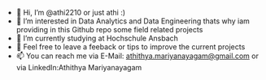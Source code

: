 - 👋 Hi, I’m @athi2210 or just athi :)
- 👀 I’m interested in Data Analytics and Data Engineering thats why iam providing in this Github repo some field related projects
- 🌱 I’m currently studying at Hochschule Ansbach
- 💞️ Feel free to leave a feeback or tips to improve the current projects 
- 📫 You can reach me via E-Mail: athithya.mariyanayagam@gmail.com or via LinkedIn:Athithya Mariyanayagam



<!---
athi2210/athi2210 is a ✨ special ✨ repository because its `README.md` (this file) appears on your GitHub profile.
You can click the Preview link to take a look at your changes.
--->
